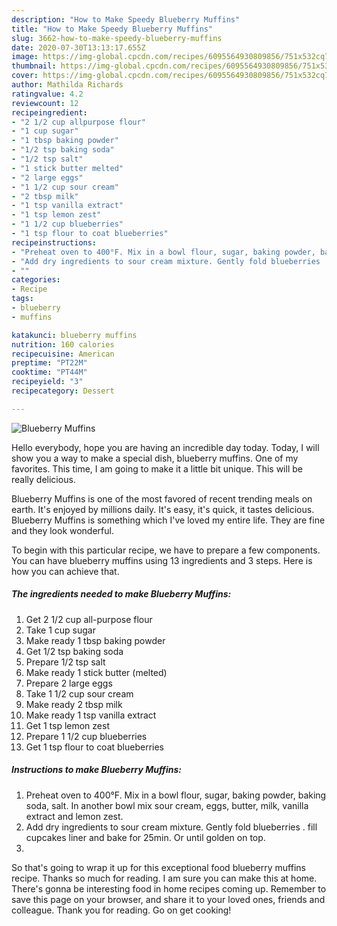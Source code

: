 ```yaml
---
description: "How to Make Speedy Blueberry Muffins"
title: "How to Make Speedy Blueberry Muffins"
slug: 3662-how-to-make-speedy-blueberry-muffins
date: 2020-07-30T13:13:17.655Z
image: https://img-global.cpcdn.com/recipes/6095564930809856/751x532cq70/blueberry-muffins-recipe-main-photo.jpg
thumbnail: https://img-global.cpcdn.com/recipes/6095564930809856/751x532cq70/blueberry-muffins-recipe-main-photo.jpg
cover: https://img-global.cpcdn.com/recipes/6095564930809856/751x532cq70/blueberry-muffins-recipe-main-photo.jpg
author: Mathilda Richards
ratingvalue: 4.2
reviewcount: 12
recipeingredient:
- "2 1/2 cup allpurpose flour"
- "1 cup sugar"
- "1 tbsp baking powder"
- "1/2 tsp baking soda"
- "1/2 tsp salt"
- "1 stick butter melted"
- "2 large eggs"
- "1 1/2 cup sour cream"
- "2 tbsp milk"
- "1 tsp vanilla extract"
- "1 tsp lemon zest"
- "1 1/2 cup blueberries"
- "1 tsp flour to coat blueberries"
recipeinstructions:
- "Preheat oven to 400°F. Mix in a bowl flour, sugar, baking powder, baking soda, salt. In another bowl mix sour cream, eggs, butter, milk, vanilla extract and lemon zest."
- "Add dry ingredients to sour cream mixture. Gently fold blueberries . fill cupcakes liner and bake for 25min. Or until golden on top."
- ""
categories:
- Recipe
tags:
- blueberry
- muffins

katakunci: blueberry muffins 
nutrition: 160 calories
recipecuisine: American
preptime: "PT22M"
cooktime: "PT44M"
recipeyield: "3"
recipecategory: Dessert

---
```



![Blueberry Muffins](https://img-global.cpcdn.com/recipes/6095564930809856/751x532cq70/blueberry-muffins-recipe-main-photo.jpg)

Hello everybody, hope you are having an incredible day today. Today, I will show you a way to make a special dish, blueberry muffins. One of my favorites. This time, I am going to make it a little bit unique. This will be really delicious.



Blueberry Muffins is one of the most favored of recent trending meals on earth. It's enjoyed by millions daily. It's easy, it's quick, it tastes delicious. Blueberry Muffins is something which I've loved my entire life. They are fine and they look wonderful.


To begin with this particular recipe, we have to prepare a few components. You can have blueberry muffins using 13 ingredients and 3 steps. Here is how you can achieve that.

<!--inarticleads1-->

##### The ingredients needed to make Blueberry Muffins:

1. Get 2 1/2 cup all-purpose flour
1. Take 1 cup sugar
1. Make ready 1 tbsp baking powder
1. Get 1/2 tsp baking soda
1. Prepare 1/2 tsp salt
1. Make ready 1 stick butter (melted)
1. Prepare 2 large eggs
1. Take 1 1/2 cup sour cream
1. Make ready 2 tbsp milk
1. Make ready 1 tsp vanilla extract
1. Get 1 tsp lemon zest
1. Prepare 1 1/2 cup blueberries
1. Get 1 tsp flour to coat blueberries




<!--inarticleads2-->

##### Instructions to make Blueberry Muffins:

1. Preheat oven to 400°F. Mix in a bowl flour, sugar, baking powder, baking soda, salt. In another bowl mix sour cream, eggs, butter, milk, vanilla extract and lemon zest.
1. Add dry ingredients to sour cream mixture. Gently fold blueberries . fill cupcakes liner and bake for 25min. Or until golden on top.
1. 




So that's going to wrap it up for this exceptional food blueberry muffins recipe. Thanks so much for reading. I am sure you can make this at home. There's gonna be interesting food in home recipes coming up. Remember to save this page on your browser, and share it to your loved ones, friends and colleague. Thank you for reading. Go on get cooking!
